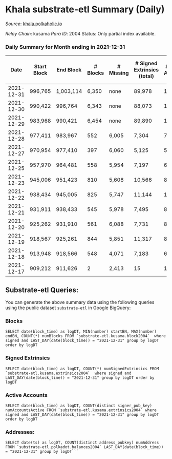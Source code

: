 # Khala substrate-etl Summary (Daily)

_Source_: [khala.polkaholic.io](https://khala.polkaholic.io)

*Relay Chain*: kusama
*Para ID*: 2004
Status: Only partial index available.


### Daily Summary for Month ending in 2021-12-31


| Date | Start Block | End Block | # Blocks | # Missing | # Signed Extrinsics (total) | # Active Accounts | # Addresses with Balances | # Events | # Transfers | # XCM Transfers In | # XCM Transfers Out |
| ---- | ----------- | --------- | -------- | --------- | --------------------------- | ----------------- | ------------------------- | -------- | ----------- | ------------------ | ------------------- |
| 2021-12-31 | 996,765 | 1,003,114 | 6,350 | none | 89,978 | 1,308 | 13,764 | 946,050 | 142 ($121,000) |   |   |
| 2021-12-30 | 990,422 | 996,764 | 6,343 | none | 88,073 | 1,297 | 13,763 | 926,617 | 102 ($460,007) |   |   |
| 2021-12-29 | 983,968 | 990,421 | 6,454 | none | 89,890 | 1,321 | 13,760 | 941,895 | 112 ($84,607.90) |   |   |
| 2021-12-28 | 977,411 | 983,967 | 552 | 6,005 | 7,304 | 700 | 13,748 | 76,336 | 7 ($3,804.67) |   |   |
| 2021-12-27 | 970,954 | 977,410 | 397 | 6,060 | 5,125 | 557 | 13,744 | 53,436 | 14 ($41.54) |   |   |
| 2021-12-25 | 957,970 | 964,481 | 558 | 5,954 | 7,197 | 691 | 13,755 | 75,310 | 26 ($825.68) |   |   |
| 2021-12-23 | 945,006 | 951,423 | 810 | 5,608 | 10,566 | 876 | 13,745 | 107,858 | 18 ($199.75) |   |   |
| 2021-12-22 | 938,434 | 945,005 | 825 | 5,747 | 11,144 | 1,034 | 13,741 | 115,469 | 69 ($54.49) |   |   |
| 2021-12-21 | 931,911 | 938,433 | 545 | 5,978 | 7,495 | 820 | 13,739 | 78,041 | 48 ($4,140.68) |   |   |
| 2021-12-20 | 925,262 | 931,910 | 561 | 6,088 | 7,731 | 801 | 13,732 | 80,095 | 36 ($1,336.30) |   |   |
| 2021-12-19 | 918,567 | 925,261 | 844 | 5,851 | 11,317 | 851 | 13,730 | 117,788 | 45 ($88.72) |   |   |
| 2021-12-18 | 913,948 | 918,566 | 548 | 4,071 | 7,183 | 634 | 13,724 | 73,772 | 61 ($384.13) |   |   |
| 2021-12-17 | 909,212 | 911,626 | 2 | 2,413 | 15 | 14 | 13,723 | 217 |   |   |   |

## Substrate-etl Queries:
You can generate the above summary data using the following queries using the public dataset `substrate-etl` in Google BigQuery:


### Blocks
```
SELECT date(block_time) as logDT, MIN(number) startBN, MAX(number) endBN, COUNT(*) numBlocks FROM `substrate-etl.kusama.block2004`  where signed and LAST_DAY(date(block_time)) = "2021-12-31" group by logDT order by logDT
```


### Signed Extrinsics
```
SELECT date(block_time) as logDT, COUNT(*) numSignedExtrinsics FROM `substrate-etl.kusama.extrinsics2004`  where signed and LAST_DAY(date(block_time)) = "2021-12-31" group by logDT order by logDT
```


### Active Accounts
```
SELECT date(block_time) as logDT, COUNT(distinct signer_pub_key) numAccountsActive FROM `substrate-etl.kusama.extrinsics2004` where signed and LAST_DAY(date(block_time)) = "2021-12-31" group by logDT order by logDT
```


### Addresses:
```
SELECT date(ts) as logDT, COUNT(distinct address_pubkey) numAddress FROM `substrate-etl.polkadot.balances2004` LAST_DAY(date(block_time)) = "2021-12-31" group by logDT```

